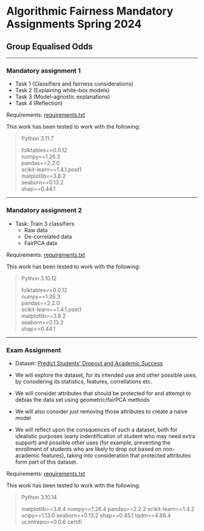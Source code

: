 # Algorithmic Fairness Mandatory Assignments Spring 2024
## Group Equalised Odds

***

### Mandatory assignment 1

- Task 1 (Classifiers and fairness considerations)
- Task 2 (Explaining white-box models)
- Task 3 (Model-agnostic explanations)
- Task 4 (Reflection)


Requirements: [requirements.txt](https://github.com/Xannadoo/Algorithmic_Fairness_Mandatories/blob/main/Mandatory_1/requirements.txt)

This work has been tested to work with the following:

> Python 3.11.7
>
> folktables==0.0.12 <br>
> numpy==1.26.3 <br>
> pandas==2.2.0 <br>
> scikit-learn==1.4.1.post1 <br>
> matplotlib==3.8.2 <br>
> seaborn==0.13.2 <br>
> shap==0.44.1

***

### Mandatory assignment 2

- Task: Train 3 classifiers
    + Raw data
    + De-correlated data
    + FairPCA data
 
Requirements: [requirements.txt](https://github.com/Xannadoo/Algorithmic_Fairness_Mandatories/blob/main/Mandatory_2/requirements.txt)

This work has been tested to work with the following:

> Python 3.10.12
>
> folktables==0.0.12 <br>
> numpy==1.26.3 <br>
> pandas==2.2.0 <br>
> scikit-learn==1.4.1.post1 <br>
> matplotlib==3.8.2 <br>
> seaborn==0.13.2 <br>
> shap==0.44.1

***

### Exam Assignment

- Dataset: [Predict Students' Dropout and Academic Success](https://archive.ics.uci.edu/dataset/697/predict+students+dropout+and+academic+success)

- We will explore the dataset, for its intended use and other possible uses, by considering its statistics, features, correllations etc.
- We will consider attributes that should be protected for and attempt to debias the data set using geometric/fairPCA methods
- We will also consider just removing those attributes to create a naive model
- We will reflect upon the consquences of such a dataset, both for idealistic purposes (early indentification of student who may need extra support) and possible other uses (for example, preventing the enrollment of students who are likely to drop out based on non-academic features), taking into consideration that protected attributes form part of this dataset.

Requirements: [requirements.txt](https://github.com/Xannadoo/Algorithmic_Fairness_Mandatories/blob/main/Exam/requirements.txt)

This work has been tested to work with the following:

> Python 3.10.14
>
> matplotlib==3.8.4
> numpy==1.26.4
> pandas==2.2.2
> scikit-learn==1.4.2
> scipy==1.13.0
> seaborn==0.13.2
> shap==0.45.1
> tqdm==4.66.4
> ucimlrepo==0.0.6
> certifi
